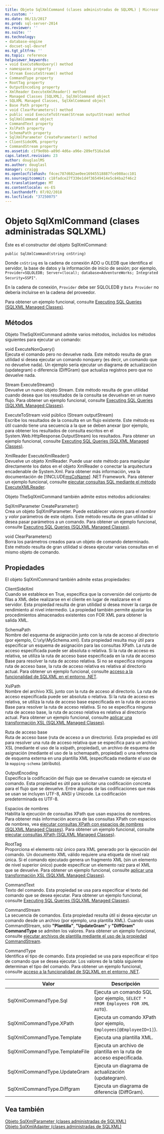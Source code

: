 ```yaml
---
title: Objeto SqlXmlCommand (clases administradas de SQLXML) | Microsoft Docs
ms.custom: ''
ms.date: 06/13/2017
ms.prod: sql-server-2014
ms.reviewer: ''
ms.suite: ''
ms.technology:
- database-engine
- docset-sql-devref
ms.tgt_pltfrm: ''
ms.topic: reference
helpviewer_keywords:
- void ExecuteNonQuery() method
- namespaces property
- Stream ExecuteStream() method
- CommandType property
- RootTag property
- OutputEncoding property
- XmlReader ExecuteXmlReader() method
- Managed Classes [SQLXML], SqlXmlCommand object
- SQLXML Managed Classes, SqlXmlCommand object
- Base Path property
- void ClearParameters() method
- public void ExecuteToStream(Stream outputStream) method
- SqlXmlCommand object
- CommandText property
- XslPath property
- SchemaPath property
- SqlXmlParameter CreateParameter() method
- ClientSideXML property
- CommandStream property
ms.assetid: c1f9e0bb-a89d-4d6a-a96e-289ef516a3a6
caps.latest.revision: 23
author: douglaslMS
ms.author: douglasl
manager: craigg
ms.openlocfilehash: f4cec787d682ae0ee16945518887fce980acc101
ms.sourcegitcommit: c18fadce27f330e1d4f36549414e5c84ba2f46c2
ms.translationtype: MT
ms.contentlocale: es-ES
ms.lasthandoff: 07/02/2018
ms.locfileid: "37250075"
---
```

# <a name="sqlxmlcommand-object-sqlxml-managed-classes"></a>Objeto SqlXmlCommand (clases administradas SQLXML)
  Éste es el constructor del objeto SqlXmlCommand:  
  
```  
public SqlXmlCommand(string cnString)  
```  
  
 Donde `cnString` es la cadena de conexión ADO u OLEDB que identifica el servidor, la base de datos y la información de inicio de sesión; por ejemplo, `Provider=SQLOLEDB; Server=(local); database=AdventureWorks; Integrated Security=SSPI"`.  
  
 En la cadena de conexión, `Provider` debe ser SQLOLEDB y `Data Provider` no debería incluirse en la cadena del proveedor.  
  
 Para obtener un ejemplo funcional, consulte [Executing SQL Queries &#40;SQLXML Managed Classes&#41;](sqlxml-4-0-net-framework-support-managed-classes.md).  
  
## <a name="methods"></a>Métodos  
 Objeto TheSqlXmlCommand admite varios métodos, incluidos los métodos siguientes para ejecutar un comando:  
  
 void ExecuteNonQuery()  
 Ejecuta el comando pero no devuelve nada. Este método resulta de gran utilidad si desea ejecutar un comando nonquery (es decir, un comando que no devuelve nada). Un ejemplo sería ejecutar un diagrama de actualización (updategram) o diferencia (DiffGram) que actualiza registros pero que no devuelve nada.  
  
 Stream ExecuteStream()  
 Devuelve un nuevo objeto Stream. Este método resulta de gran utilidad cuando desea que los resultados de la consulta se devuelvan en un nuevo flujo. Para obtener un ejemplo funcional, consulte [Executing SQL Queries &#40;SQLXML Managed Classes&#41;](sqlxml-4-0-net-framework-support-managed-classes.md).  
  
 ExecuteToStream void público (Stream outputStream)  
 Escribe los resultados de la consulta en un flujo existente. Este método es útil cuando tiene una secuencia a la que se deben anexar (por ejemplo, para obtener los resultados de consulta escritos en el System.Web.HttpResponse.OutputStream) los resultados. Para obtener un ejemplo funcional, consulte [Executing SQL Queries &#40;SQLXML Managed Classes&#41;](sqlxml-4-0-net-framework-support-managed-classes.md).  
  
 XmlReader ExecuteXmlReader()  
 Devuelve un objeto XmlReader. Puede usar este método para manipular directamente los datos en el objeto XmlReader o conectar la arquitectura encadenable de System.Xml. Para obtener más información, vea la documentación de [!INCLUDE[msCoName](../../../includes/msconame-md.md)] .NET Framework. Para obtener un ejemplo funcional, consulte [ejecutar consultas SQL mediante el método ExecuteXMLReader](executing-sql-queries-by-using-the-executexmlreader-method.md).  
  
 Objeto TheSqlXmlCommand también admite estos métodos adicionales:  
  
 SqlXmlParameter CreateParameter()  
 Crea un objeto SqlXmlParameter. Puede establecer valores para el *nombre* y *valor* parámetros de este objeto. Este método resulta de gran utilidad si desea pasar parámetros a un comando. Para obtener un ejemplo funcional, consulte [Executing SQL Queries &#40;SQLXML Managed Classes&#41;](sqlxml-4-0-net-framework-support-managed-classes.md).  
  
 void ClearParameters()  
 Borra los parámetros creados para un objeto de comando determinado. Este método resulta de gran utilidad si desea ejecutar varias consultas en el mismo objeto de comando.  
  
## <a name="properties"></a>Propiedades  
 El objeto SqlXmlCommand también admite estas propiedades:  
  
 ClientSideXml  
 Cuando se establece en True, especifica que la conversión del conjunto de filas a XML debe realizarse en el cliente en lugar de realizarse en el servidor. Esta propiedad resulta de gran utilidad si desea mover la carga de rendimiento al nivel intermedio. La propiedad también permite ajustar los procedimientos almacenados existentes con FOR XML para obtener la salida XML.  
  
 SchemaPath  
 Nombre del esquema de asignación junto con la ruta de acceso al directorio (por ejemplo, C:\x\y\MySchema.xml). Esta propiedad resulta muy útil para especificar un esquema de asignación para las consultas XPath. La ruta de acceso especificada puede ser absoluta o relativa. Si la ruta de acceso es relativa, se utiliza la ruta de acceso base especificada en la ruta de acceso Base para resolver la ruta de acceso relativa. Si no se especifica ninguna ruta de acceso base, la ruta de acceso relativa es relativa al directorio actual. Para obtener un ejemplo funcional, consulte [acceso a la funcionalidad de SQLXML en el entorno .NET](accessing-sqlxml-functionality-in-the-net-environment.md).  
  
 XslPath  
 Nombre del archivo XSL junto con la ruta de acceso al directorio. La ruta de acceso especificada puede ser absoluta o relativa. Si la ruta de acceso es relativa, se utiliza la ruta de acceso base especificada en la ruta de acceso Base para resolver la ruta de acceso relativa. Si no se especifica ninguna ruta de acceso base, la ruta de acceso relativa es relativa al directorio actual. Para obtener un ejemplo funcional, consulte [aplicar una transformación XSL &#40;SQLXML Managed Classes&#41;](applying-an-xsl-transformation-sqlxml-managed-classes.md).  
  
 Ruta de acceso base  
 Ruta de acceso base (ruta de acceso a un directorio). Esta propiedad es útil para resolver una ruta de acceso relativa que se especifica para un archivo XSL (mediante el uso de la xslpath, propiedad), un archivo de esquema de asignación (mediante el uso de la schemapath, propiedad) o una referencia de esquema externa en una plantilla XML (especificada mediante el uso de la `mapping-schema` (atributo).  
  
 OutputEncoding  
 Especifica la codificación del flujo que se devuelve cuando se ejecuta el comando. Esta propiedad es útil para solicitar una codificación concreta para el flujo que se devuelve. Entre algunas de las codificaciones que más se usan se incluyen UTF-8, ANSI y Unicode. La codificación predeterminada es UTF-8.  
  
 Espacios de nombres  
 Habilita la ejecución de consultas XPath que usan espacios de nombres. Para obtener más información acerca de las consultas XPath con espacios de nombres, vea [ejecutar consultas XPath con espacios de nombres &#40;SQLXML Managed Classes&#41;](executing-xpath-queries-with-namespaces-sqlxml-managed-classes.md). Para obtener un ejemplo funcional, consulte [ejecutar consultas XPath &#40;SQLXML Managed Classes&#41;](executing-xpath-queries-sqlxml-managed-classes.md).  
  
 RootTag  
 Proporciona el elemento raíz único para XML generado por la ejecución del comando. Un documento XML válido requiere una etiqueta de nivel raíz única. Si el comando ejecutado genera un fragmento XML (sin un elemento de nivel superior único) puede especificar un elemento raíz para el XML que se devuelve. Para obtener un ejemplo funcional, consulte [aplicar una transformación XSL &#40;SQLXML Managed Classes&#41;](applying-an-xsl-transformation-sqlxml-managed-classes.md).  
  
 CommandText  
 Texto del comando. Esta propiedad se usa para especificar el texto del comando que se desea ejecutar. Para obtener un ejemplo funcional, consulte [Executing SQL Queries &#40;SQLXML Managed Classes&#41;](sqlxml-4-0-net-framework-support-managed-classes.md).  
  
 CommandStream  
 La secuencia de comandos. Esta propiedad resulta útil si desea ejecutar un comando desde un archivo (por ejemplo, una plantilla XML). Cuando usas CommandStream, sólo **"Plantilla"**, **"UpdateGram"** y **"DiffGram" CommandType** se admiten los valores. Para obtener un ejemplo funcional, consulte [ejecutar archivos de plantilla mediante el uso de la propiedad CommandStream](executing-template-files-by-using-the-commandstream-property.md).  
  
 CommandType  
 Identifica el tipo de comando. Esta propiedad se usa para especificar el tipo de comando que se desea ejecutar. Los valores de la tabla siguiente determinan el tipo del comando. Para obtener un ejemplo funcional, consulte [acceso a la funcionalidad de SQLXML en el entorno .NET](accessing-sqlxml-functionality-in-the-net-environment.md).  
  
|Valor|Descripción|  
|-----------|-----------------|  
|SqlXmlCommandType.Sql|Ejecuta un comando SQL (por ejemplo, `SELECT * FROM Employees FOR XML AUTO`).|  
|SqlXmlCommandType.XPath|Ejecuta un comando XPath (por ejemplo, `Employees[@EmployeeID=1]`).|  
|SqlXmlCommandType.Template|Ejecuta una plantilla XML.|  
|SqlXmlCommandType.TemplateFile|Ejecuta un archivo de plantilla en la ruta de acceso especificada.|  
|SqlXmlCommandType.UpdateGram|Ejecuta un diagrama de actualización (updategram).|  
|SqlXmlCommandType.Diffgram|Ejecuta un diagrama de diferencia (DiffGram).|  
  
## <a name="see-also"></a>Vea también  
 [Objeto SqlXmlParameter &#40;clases administradas de SQLXML&#41;](sqlxml-managed-classes-sqlxmlparameter-object.md)   
 [Objeto SqlXmlAdapter &#40;clases administradas de SQLXML&#41;](sqlxml-managed-classes-sqlxmladapter-object.md)  
  
  
